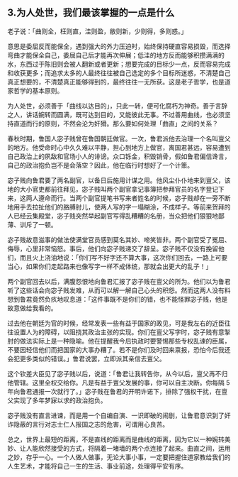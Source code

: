 ## 3.为人处世，我们最该掌握的一点是什么
老子说：「曲则全，枉则直，洼则盈，敝则新，少则得，多则惑。」


意思是委屈反而能保全，遇到强大的外力压迫时，始终保持硬直容易损毁，而选择弯曲才能保全自己，委屈自己后才能再次伸展；低洼的地方反而能够积攒满满的水，东西过于陈旧则会被人翻新或者更新；想要完成的目标少一点，反而容易完成和收获更多；而追求太多的人最终往往被自己选定的多个目标所迷惑，不清楚自己真正想要的，不清楚真正能够得到的，最终往往一无所获。这是老子哲学，也是道家哲学的基本原则。


为人处世，必须善于「曲线以达目的」，只此一转，便可化腐朽为神奇。善于言辞之人，讲话婉转而圆满，既可达到目的，又能彼此无事。不过善用曲线，也必须坚持直道而行的原则，不然会沦为奸猾。那么要如何处理「曲直」之间的关系？


春秋时期，鲁国人宓子贱曾在鲁国朝廷做官。一次，鲁君派他去治理一个名叫亶父的地方。他受命时心中久久难以平静，担心到地方上做官，离国君甚远，容易遭到自己政治上的夙敌和官场小人的诽谤。众口铄金，积毁销骨，假如鲁君偏信谗言，自己的政治抱负岂不是会落空？因此，他在临行时想好了一个计策。


宓子贱向鲁君要了两名副官，以备日后施用计谋之用。他风尘仆仆地来到亶父，该地的大小官吏都前往拜见，宓子贱叫两个副官拿记事簿把参拜官员的名字登记下来，这两人遵命而行。当两个副官提笔书写来者姓名的时候，宓子贱却在一旁不断地用手去拉扯他们的胳膊肘儿，使两人写的字一塌糊涂，不成样子。等前来贺拜的人已经云集殿堂，宓子贱突然举起副官写得乱糟糟的名册，当众把他们狠狠地鄙薄、训斥了一顿。


宓子贱故意滋事的做法使满堂官员感到莫名其妙、啼笑皆非。两个副官受了冤屈、侮辱，心里非常恼怒。事后，他们向宓子贱递交了辞呈。宓子贱不仅没有挽留他们，而且火上浇油地说：「你们写不好字还不算大事，这次你们回去，一路上可要当心，如果你们走起路来也像写字一样不成体统，那就会出更大的乱子！」


两个副官回去以后，满腹怨恨地向鲁君汇报了宓子贱在亶父的所为。他们以为鲁君听了这些话会向宓子贱发难，从而可以解一解自己心头的积怨。然而这两人没有料想到鲁君竟然负疚地叹息道：「这件事既不是你们的错，也不能怪罪宓子贱，他是故意做给我看的。


过去他在朝廷为官的时候，经常发表一些有益于国家的政见，可是我左右的近臣往往设置人为的障碍，以阻挠其政治主张的实现。你们在亶父写字时，宓子贱有意掣肘的做法实际上是一种隐喻。他在提醒我今后执政时要警惕那些专权乱谏的臣属，不要因轻信他们而把国家的大事办糟了。若不是你们及时回来禀报，恐怕今后我还会犯更多类似的错误。」鲁君说罢，立即派其亲信去亶父。


这个钦差大臣见了宓子贱以后，说道：「鲁君让我转告你，从今以后，亶父再不归他管辖。这里全权交给你。凡是有益于亶父发展的事，你可以自主决断。你每隔 5 年向鲁君通报一次就行了。」宓子贱在鲁君的开明许诺下，排除了强权干扰，在亶父实现了多年梦寐以求的政治抱负。


宓子贱没有直言进谏，而是用一个自编自演、一识即破的闹剧，让鲁君意识到了奸诈隐蔽的言行对志士仁人报国之志的危害，可谓用心良苦。


总之，世界上最短的距离，不是直线的距离而是曲线的距离，因为它以一种婉转美妙、让人能欣然接受的方式，将隔着一堵墙的两个点连接了起来。曲直之间，运用之妙，存乎一心。一个人做人做事，无论大事小事，一定要把握住道家教给我们的人生艺术，才能将自己一生的生活、事业前途，处理得平安有序。

